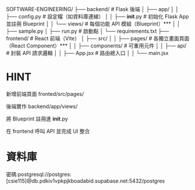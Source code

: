 SOFTWARE-ENGINEERING/
├── backend/ # Flask 後端
│ ├── app/
│ │ ├── config.py # 設定檔（如資料庫連線）
│ │ ├── **init**.py # 初始化 Flask App 並註冊 Blueprint
│ │ └── views/ # 每個功能 API 模組（Blueprint）***
│ │ ├── sample.py
│ ├── run.py # 啟動點
│ └── requirements.txt
├── frontend/ # React 前端（Vite）
│ ├── src/
│ │ ├── pages/ # 各獨立畫面頁面（React Component）***
│ │ ├── components/ # 可重用元件
│ │ ├── api/ # 封裝 API 請求邏輯
│ │ ├── App.jsx # 路由總入口
│ │ └── main.jsx

# HINT

新增前端頁面 fronted/src/pages/

後端實作 backend/app/views/

將 Blueprint 註冊進 __init__.py

在 frontend 呼叫 API 並完成 UI 整合

# 資料庫

密碼:postgresql://postgres:[csie115]@db.pdkiv1vpkpjkboadabid.supabase.net:5432/postgres